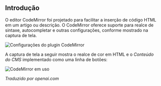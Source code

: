 <!-- Filename: Content_editors / Display title: Plugin Codemirror  -->

## Introdução

O editor CodeMirror foi projetado para facilitar a inserção de código HTML em um artigo ou descrição. O CodeMirror oferece suporte para realce de sintaxe, autocompletar e outras configurações, conforme mostrado na captura de tela.

![Configurações do plugin CodeMirror](../../../en/images/editors/codemirror-plugin-tab.png)

A captura de tela a seguir mostra o realce de cor em HTML e o *Conteúdo do CMS* implementado como uma linha de botões:

![CodeMirror em uso](../../../en/images/editors/codemirror-example.png)

*Traduzido por openai.com*

